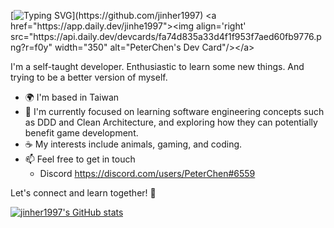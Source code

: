 [![Typing SVG](https://readme-typing-svg.demolab.com?font=Fira+Code&size=30&pause=1000&color=FFFFFF&width=500&lines=Hi+there%F0%9F%91%8B%2C+I'm+PeterChen.)](https://github.com/jinher1997)
<a href="https://app.daily.dev/jinhe1997"><img align='right' src="https://api.daily.dev/devcards/fa74d835a33d4f1f953f7aed60fb9776.png?r=f0y" width="350" alt="PeterChen's Dev Card"/></a>

I'm a self-taught developer. Enthusiastic to learn some new things. 
And trying to be a better version of myself.

* 🌍 I'm based in Taiwan
* 🧠 I'm currently focused on learning software engineering concepts such as DDD and Clean Architecture, and exploring how they can potentially benefit game development.
* ☕ My interests include animals, gaming, and coding.
* 📫 Feel free to get in touch
  - Discord https://discord.com/users/PeterChen#6559

Let's connect and learn together! 👾

<a href="http://www.github.com/jinher1997"><img src="https://github-readme-stats.vercel.app/api?username=jinher1997&show_icons=true&hide=&count_private=true&title_color=6366f1&text_color=ffffff&icon_color=10b981&bg_color=1c1917&hide_border=true&show_icons=true" alt="jinher1997's GitHub stats" /></a>
